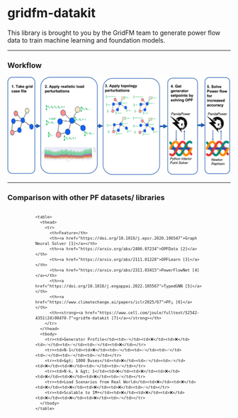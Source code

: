 # gridfm-datakit


This library is brought to you by the GridFM team to generate power flow data to train machine learning and foundation models.

---

### Workflow

<p align="center">
  <img src="https://raw.githubusercontent.com/gridfm/gridfm-datakit/refs/heads/main/docs/figs/pipeline.png" alt=""/>
  <br/>
</p>


---



### Comparison with other PF datasets/ libraries
<div style="display: flex; justify-content: center;">
  <div style="transform: scale(0.75); transform-origin: top center;">

    <table>
      <thead>
        <tr>
          <th>Feature</th>
          <th><a href="https://doi.org/10.1016/j.epsr.2020.106547">Graph Neural Solver [1]</a></th>
          <th><a href="https://arxiv.org/abs/2406.07234">OPFData [2]</a></th>
          <th><a href="https://arxiv.org/abs/2111.01228">OPFLearn [3]</a></th>
          <th><a href="https://arxiv.org/abs/2311.03415">PowerFlowNet [4]</a></th>
          <th><a href="https://doi.org/10.1016/j.engappai.2022.105567">TypedGNN [5]</a></th>
          <th><a href="https://www.climatechange.ai/papers/iclr2025/67">PF△ [6]</a></th>
          <th><strong><a href="https://www.cell.com/joule/fulltext/S2542-4351(24)00470-7">gridfm-datakit [7]</a></strong></th>
        </tr>
      </thead>
      <tbody>
        <tr><td>Generator Profile</td><td>✅</td><td>❌</td><td>❌</td><td>✅</td><td>✅</td><td>✅</td><td>❌</td></tr>
        <tr><td>N-1</td><td>❌</td><td>✅</td><td>✅</td><td>✅</td><td>✅</td><td>✅</td><td>✅</td></tr>
        <tr><td>&gt; 1000 Buses</td><td>❌</td><td>✅</td><td>✅</td><td>❌</td><td>❌</td><td>✅</td><td>✅</td></tr>
        <tr><td>N-k, k &gt; 1</td><td>❌</td><td>❌</td><td>❌</td><td>❌</td><td>❌</td><td>❌</td><td>✅</td></tr>
        <tr><td>Load Scenarios from Real World</td><td>❌</td><td>❌</td><td>❌</td><td>❌</td><td>❌</td><td>❌</td><td>✅</td></tr>
        <tr><td>Scalable to 1M+</td><td>❌</td><td>❌</td><td>❌</td><td>❌</td><td>❌</td><td>❌</td><td>✅</td></tr>
      </tbody>
    </table>

  </div>
</div>
